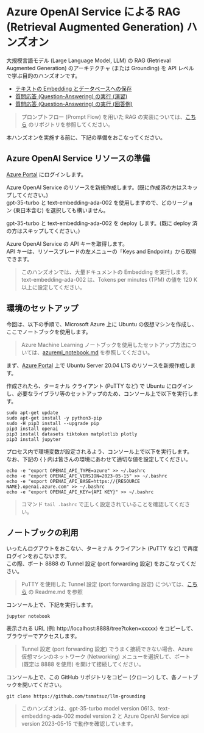 # Azure OpenAI Service による RAG (Retrieval Augmented Generation) ハンズオン

大規模言語モデル (Large Language Model, LLM) の RAG (Retrieval Augmented Generation) のアーキテクチャ (または Grounding) を API レベルで学ぶ目的のハンズオンです。

- [テキストの Embedding とデータベースへの保存](./01-embedding.ipynb)
- [質問応答 (Question-Answering) の実行 (演習)](./02-practice.ipynb)
- [質問応答 (Question-Answering) の実行 (回答例)](./03-answer.ipynb)

> プロンプトフロー (Prompt Flow) を用いた RAG の実装については、[こちら](https://github.com/tsmatsuz/prompt-flow-handson) のリポジトリを参照してください。

本ハンズオンを実施する前に、下記の準備をおこなってください。

## Azure OpenAI Service リソースの準備

[Azure Portal](https://portal.azure.com) にログインします。

Azure OpenAI Service のリソースを新規作成します。(既に作成済の方はスキップしてください。)<br>
gpt-35-turbo と text-embedding-ada-002 を使用しますので、どのリージョン (東日本含む) を選択しても構いません。

gpt-35-turbo と text-embedding-ada-002 を deploy します。(既に deploy 済の方はスキップしてください。)

Azure OpenAI Service の API キーを取得します。<br>
API キーは、リソースブレードの左メニューの「Keys and Endpoint」から取得できます。

> このハンズオンでは、大量ドキュメントの Embedding を実行します。text-embedding-ada-002 は、Tokens per minutes (TPM) の値を 120 K 以上に設定してください。

## 環境のセットアップ

今回は、以下の手順で、Microsoft Azure 上に Ubuntu の仮想マシンを作成し、ここでノートブックを使用します。

> Azure Machine Learning ノートブックを使用したセットアップ方法については、[azureml_notebook.md](./azureml_notebook.md) を参照してください。

まず、[Azure Portal](https://portal.azure.com) 上で Ubuntu Server 20.04 LTS のリソースを新規作成します。

作成されたら、ターミナル クライアント (PuTTY など) で Ubuntu にログインし、必要なライブラリ等のセットアップのため、コンソール上で以下を実行します。

```
sudo apt-get update
sudo apt-get install -y python3-pip
sudo -H pip3 install --upgrade pip
pip3 install openai
pip3 install datasets tiktoken matplotlib plotly
pip3 install jupyter
```

プロセス内で環境変数が設定されるよう、コンソール上で以下を実行します。<br>
なお、下記の { } 内は皆さんの環境にあわせて適切な値を設定してください。

```
echo -e "export OPENAI_API_TYPE=azure" >> ~/.bashrc
echo -e "export OPENAI_API_VERSION=2023-05-15" >> ~/.bashrc
echo -e "export OPENAI_API_BASE=https://{RESOURCE NAME}.openai.azure.com" >> ~/.bashrc
echo -e "export OPENAI_API_KEY={API KEY}" >> ~/.bashrc
```

> コマンド ```tail .bashrc``` で正しく設定されていることを確認してください。

## ノートブックの利用

いったんログアウトをおこない、ターミナル クライアント (PuTTY など) で再度ログインをおこないます。<br>
この際、ポート 8888 の Tunnel 設定 (port forwarding 設定) をおこなってください。

> PuTTY を使用した Tunnel 設定 (port forwarding 設定) については、[こちら](https://github.com/tsmatz/azureml-tutorial) の Readme.md を参照

コンソール上で、下記を実行します。

```
jupyter notebook
```

表示される URL (例: http://localhost:8888/tree?token=xxxxx) をコピーして、ブラウザーでアクセスします。

> Tunnel 設定 (port forwarding 設定) でうまく接続できない場合、Azure 仮想マシンのネットワーク (Networking) メニューを選択して、ポート (既定は 8888 を使用) を開けて接続してください。

コンソール上で、この GitHub リポジトリをコピー (クローン) して、各ノートブックを開いてください。

```
git clone https://github.com/tsmatsuz/llm-grounding
```

> このハンズオンは、gpt-35-turbo model version 0613、text-embedding-ada-002 model version 2 と Azure OpenAI Service api version 2023-05-15 で動作を確認しています。
